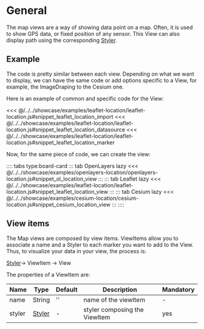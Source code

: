 # General

The map views are a way of showing data point on a map. Often, it is used to show GPS data, or fixed position of any sensor.
This View can also display path using the corresponding [Styler](../stylers/styler).

## Example

The code is pretty similar between each view. Depending on what we want to display, we can have the same code or add
options specific to a View, for example, the ImageDraping to the Cesium one.

Here is an example of common and specific code for the View:

<<< @/../../showcase/examples/leaflet-location/leaflet-location.js#snippet_leaflet_location_import
<<< @/../../showcase/examples/leaflet-location/leaflet-location.js#snippet_leaflet_location_datasource
<<< @/../../showcase/examples/leaflet-location/leaflet-location.js#snippet_leaflet_location_marker

Now, for the same piece of code, we can create the view:

:::: tabs type:board-card
::: tab OpenLayers lazy
<<< @/../../showcase/examples/openlayers-location/openlayers-location.js#snippet_ol_location_view
:::
::: tab Leaflet lazy
<<< @/../../showcase/examples/leaflet-location/leaflet-location.js#snippet_leaflet_location_view
:::
::: tab Cesium lazy
<<< @/../../showcase/examples/cesium-location/cesium-location.js#snippet_cesium_location_view
:::
::::

## View items

The Map views are composed by view items. ViewItems allow you to associate a name and a Styler to each marker you want
 to add to the View. Thus, to visualize your data in your view, the process is:

 [Styler](../../stylers/styler)-> ViewItem -> View

The properties of a ViewItem are:

| Name | Type | Default | Description |  Mandatory
| ---- | ---- | ------- | --------------- |  ---------
| name | String | '' | name of the viewItem | -
| styler | [Styler](../../stylers/styler) | - | styler composing the ViewItem | yes

